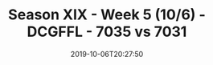 ---
title: Season XIX - Week 5 (10/6) - DCGFFL - 7035 vs 7031
teams_score:
- team: 7035
  score: 35
- team: 7031
  score: 20
mvp: Tucker, Dewayne
game-ball: Antwon, Joe
sportsperson: Pat, Tucker
season: 19
week: 5
date: '2019-10-06T20:27:50'
pageid: season-xix-week-5-10-6-7035-vs-7031
---